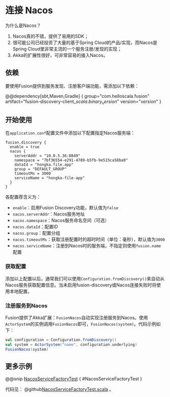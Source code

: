 # 连接 Nacos

为什么是Nacos？

1. Nacos真的不错，提供了易用的SDK；
2. 很可能公司已经投资了大量的基于Spring Cloud的产品/实现，而Nacos是Spring Cloud里非常主流的一个服务注册/发现的实现；
3. Akka的扩展性很好，可非常容易的接入Nacos。

## 依赖

要使用Fusion提供到服务发现、注册客户端功能，需添加以下依赖：

@@dependency[sbt,Maven,Gradle] {
  group="com.helloscala.fusion"
  artifact="fusion-discovery-client_$scala.binary_version$"
  version="$version$"
}

## 开始使用

在`application.conf`配置文件中添加以下配置指定Nacos服务端：

```hocon
fusion.discovery {
  enable = true
  nacos {
    serverAddr = "10.0.5.36:8849"
    namespace = "7bf36554-e291-4789-b5fb-9e515ca58ba0"
    dataId = "hongka.file.app"
    group = "DEFAULT_GROUP"
    timeoutMs = 3000
    serviceName = "hongka-file-app"
  }
}
```

各配置荐含义为：

- `enable`：启用Fusion Discovery功能，默认值为`false`
- `nacos.serverAddr`：Nacos服务地址
- `nacos.namespace`：Nacos服务命名空间（可选）
- `nacos.dataId`：配置ID
- `nacos.group`：配置分组
- `nacos.timeoutMs`：获取注册配置时的超时时间（单位：毫秒），默认值为`3000`
- `nacos.serviceName`：注册到Nacos时的服务端，不指定则使用`fusion.name`配置

### 获取配置

添加以上配置以后，通常我们可以使用`Configuration.fromDiscovery()`来自动从Nacos服务获取配置信息。当未启用fusion-discovery或Nacos连接失败时将使用本地配置。

### 注册服务到Nacos

Fusion提供了Akka扩展：`FusionNacos`自动实现注册服务到Nacos。使用`ActorSystem`的实例调用`FusionNacos`即可，`FusionNacos(system)`。代码示例如下：

```scala
val configuration = Configuration.fromDiscovery()
val system = ActorSystem("name", configuration.underlying)
FusionNacos(system)
```

## 更多示例

@@snip [NacosServiceFactoryTest](../../../../../fusion-discovery-client/src/test/scala/fusion/discovery/client/nacos/NacosServiceFactoryTest.scala) { #NacosServiceFactoryTest }

代码见： @github[NacosServiceFactoryTest.scala](../../../../../fusion-discovery-client/src/test/scala/fusion/discovery/client/nacos/NacosServiceFactoryTest.scala) 。
